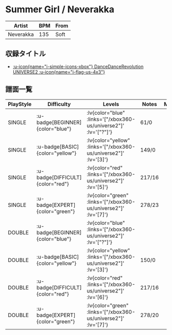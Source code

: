 # Summer Girl / Neverakka

|Artist|BPM|From|
|------|---|----|
|Neverakka|135|Soft|

## 収録タイトル

- [ :u-icon{name="i-simple-icons-xbox"} DanceDanceRevolution UNIVERSE2 :u-icon{name="i-flag-us-4x3"} ](/xbox360-us/universe2)

## 譜面一覧

|PlayStyle|Difficulty|Levels|Notes|Movie|
|---------|----------|------|-----|-----|
|SINGLE| :u-badge[BEGINNER]{color="blue"} | :lv{color="blue" :links='["/xbox360-us/universe2"]' :lv='["?"]'} |61/0||
|SINGLE| :u-badge[BASIC]{color="yellow"} | :lv{color="yellow" :links='["/xbox360-us/universe2"]' :lv='[3]'} |149/0||
|SINGLE| :u-badge[DIFFICULT]{color="red"} | :lv{color="red" :links='["/xbox360-us/universe2"]' :lv='[5]'} |217/16||
|SINGLE| :u-badge[EXPERT]{color="green"} | :lv{color="green" :links='["/xbox360-us/universe2"]' :lv='[7]'} |278/23||
|DOUBLE| :u-badge[BEGINNER]{color="blue"} | :lv{color="blue" :links='["/xbox360-us/universe2"]' :lv='["?"]'} |||
|DOUBLE| :u-badge[BASIC]{color="yellow"} | :lv{color="yellow" :links='["/xbox360-us/universe2"]' :lv='[3]'} |150/0||
|DOUBLE| :u-badge[DIFFICULT]{color="red"} | :lv{color="red" :links='["/xbox360-us/universe2"]' :lv='[6]'} |217/16||
|DOUBLE| :u-badge[EXPERT]{color="green"} | :lv{color="green" :links='["/xbox360-us/universe2"]' :lv='[7]'} |278/20||
